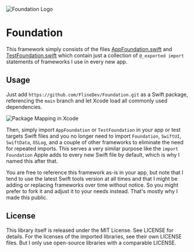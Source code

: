 ![Foundation Logo](https://github.com/FlineDev/Foundation/blob/main/Logo.png?raw=true)

# Foundation

This framework simply consists of the files [AppFoundation.swift](https://github.com/FlineDev/Foundation/blob/main/Sources/AppFoundation/AppFoundation.swift) and [TestFoundation.swift](https://github.com/FlineDev/Foundation/blob/main/Sources/TestFoundation/TestFoundation.swift) which contain just a collection of `@_exported import` statements of frameworks I use in every new app.

## Usage

Just add `https://github.com/FlineDev/Foundation.git` as a Swift package, referencing the `main` branch and let Xcode load all commonly used dependencies.

![Package Mapping in Xcode](https://github.com/FlineDev/Foundation/blob/main/Images/PackageMappingInXcode.png?raw=true)

Then, simply import `AppFoundation` or `TestFoundation` in your app or test targets Swift files and you no longer need to import `Foundation`, `SwiftUI`, `SwiftData`, `OSLog`, and a couple of other frameworks to eliminate the need for repeated imports. This serves a very similar purpose like the `import Foundation` Apple adds to every new Swift file by default, which is why I named this after that.

You are free to reference this framework as-is in your app, but note that I tend to use the latest Swift tools version at all times and that I might be adding or replacing frameworks over time without notice. So you might prefer to fork it and adjust it to your needs instead. That's mostly why I made this public.

## License

This library itself is released under the MIT License. See LICENSE for details.
For the licenses of the imported libraries, see their own LICENSE files. But I only use open-source libraries with a comparable LICENSE.
